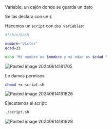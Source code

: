 Variable: un cajón donde se guarda un dato

Se las declara con un ``$``

Hacemos un ``script`` con ``dos variables``:

```Bash
#!/bin/bash

nombre='Víctor'
edad=33

echo "Mi nombre es $nombre y mi edad es $edad "
```

![Pasted image 20240614181705](https://github.com/user-attachments/assets/7398414e-a4a2-41bb-970f-a6ce614ac90d)

Le damos permisos

```Bash
chmod +x script.sh
```

![Pasted image 20240614181826](https://github.com/user-attachments/assets/d59320fa-f829-4669-b1e8-dbec8cf54494)

Ejecutamos el script:

```Bash
./script.sh
```

![Pasted image 20240614181928](https://github.com/user-attachments/assets/088832d1-e7c4-46ce-b0a9-534c6c1ad0d6)
